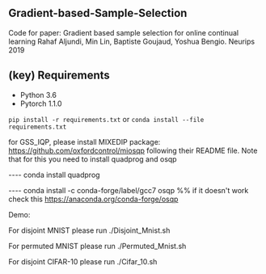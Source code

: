 ## Gradient-based-Sample-Selection

Code for paper:
Gradient based sample selection for online continual learning
Rahaf Aljundi, Min Lin, Baptiste Goujaud, Yoshua Bengio. 
Neurips 2019

## (key) Requirements 

- Python 3.6
- Pytorch 1.1.0

`pip install -r requirements.txt`
or
`conda install --file requirements.txt`

for GSS_IQP, please install MIXEDIP package: https://github.com/oxfordcontrol/miosqp following their README file.
Note that for this you need to install quadprog and osqp

---- conda install quadprog

---- conda install -c conda-forge/label/gcc7 osqp  %% if it doesn't work check this https://anaconda.org/conda-forge/osqp

Demo:

For disjoint MNIST please run ./Disjoint_Mnist.sh

For permuted MNIST please run ./Permuted_Mnist.sh

For disjoint CIFAR-10 please run ./Cifar_10.sh


